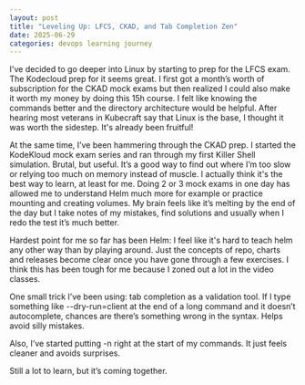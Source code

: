 ```yaml
---
layout: post
title: "Leveling Up: LFCS, CKAD, and Tab Completion Zen"
date: 2025-06-29
categories: devops learning journey
---
```


I've decided to go deeper into Linux by starting to prep for the LFCS exam. The Kodecloud prep for it seems great. I first got a month’s worth of subscription for the CKAD mock exams but then realized I could also make it worth my money by doing this 15h course. I felt like knowing the commands better and the directory architecture would be helpful. After hearing most veterans in Kubecraft say that Linux is the base, I thought it was worth the sidestep. It's already been fruitful! 

At the same time, I’ve been hammering through the CKAD prep. I started the KodeKloud mock exam series and ran through my first Killer Shell simulation. Brutal, but useful. It’s a good way to find out where I’m too slow or relying too much on memory instead of muscle. I actually think it's the best way to learn, at least for me. Doing 2 or 3 mock exams in one day has allowed me to understand Helm much more for example or practice mounting and creating volumes. My brain feels like it’s melting by the end of the day but I take notes of my mistakes, find solutions and usually when I redo the test it’s much better. 

Hardest point for me so far has been Helm: I feel like it's hard to teach helm any other way than by playing around. Just the concepts of repo, charts and releases become clear once you have gone through a few exercises. I think this has been tough for me because I zoned out a lot in the video classes. 

One small trick I’ve been using: tab completion as a validation tool. If I type something like --dry-run=client at the end of a long command and it doesn’t autocomplete, chances are there’s something wrong in the syntax. Helps avoid silly mistakes.

Also, I’ve started putting -n <namespace> right at the start of my commands. It just feels cleaner and avoids surprises.

Still a lot to learn, but it’s coming together.
